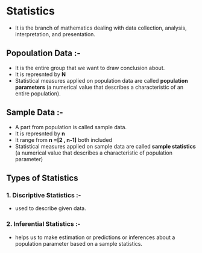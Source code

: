 # **Statistics**
- It is the branch of mathematics dealing with data collection, analysis, interpretation, and presentation.

## Popoulation Data :- 
- It is the entire group that we want to draw conclusion about.
- It is represnted by **N**
- Statistical measures applied on population data are called **population parameters** (a numerical value that describes a characteristic of an entire population).

## Sample Data :-
- A part from population is called sample data.
- It is represnted by **n**
- It range from **n =[2 , n-1]** both included
- Statistical measures applied on sample data are called **sample statistics** (a numerical value that describes a characteristic of population parameter)

## **Types of Statistics**
### 1. Discriptive Statistics :-
- used to describe given data.

### 2. Inferential Statistics :-
- helps us to make estimation or predictions or inferences about a population parameter based on a sample statistics.
